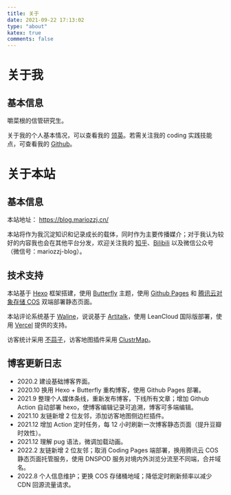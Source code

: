```yaml
---
title: 关于
date: 2021-09-22 17:13:02
type: "about"
katex: true
comments: false
---
```


# 关于我

## 基本信息

嚼菜根的信管研究生。

关于我的个人基本情况，可以查看我的 [领英](https://www.linkedin.com/in/mariozzj/)。若需关注我的 coding 实践技能点，可查看我的 [Github](https://github.com/MarioZZJ)。

# 关于本站

## 基本信息

本站地址： https://blog.mariozzj.cn/

本站将作为我沉淀知识和记录成长的载体，同时作为主要传播媒介；对于我认为较好的内容我也会在其他平台分发，欢迎关注我的 [知乎](https://www.zhihu.com/people/MarioZZJ)、[Bilibili](https://space.bilibili.com/28623387) 以及微信公众号（微信号：mariozzj-blog）。

## 技术支持

本站基于 [Hexo](https://hexo.io/) 框架搭建，使用 [Butterfly](https://github.com/jerryc127/hexo-theme-butterfly) 主题，使用 [Github Pages](https://pages.github.com/) 和 [腾讯云对象存储 COS](https://cloud.tencent.com/product/cos) 双端部署静态页面。

本站评论系统基于 [Waline](https://waline.js.org/)，说说基于 [Artitalk](https://artitalk.js.org/)，使用 LeanCloud 国际版部署，使用 [Vercel](https://vercel.com/) 提供的支持。

访客统计采用 [不蒜子](http://busuanzi.ibruce.info/)，访客地图插件采用 [ClustrMap](https://clustrmaps.com/)。

## 博客更新日志

* 2020.2 建设基础博客界面。
* 2020.10 换用 Hexo + Butterfly 重构博客，使用 Github Pages 部署。
* 2021.9 整理个人媒体条线，重新发布博客，下线所有文章；增加 Github Action 自动部署 hexo，使博客编辑记录可追溯，博客可多端编辑。
* 2021.10 友链新增 2 位友邻，添加访客地图侧边栏插件。
* 2021.12 增加 Action 定时任务，每 12 小时刷新一次博客静态页面（提升豆瓣时效性）。
* 2021.12 理解 pug 语法，微调加载动画。
* 2022.2 友链新增 2 位友邻；取消 Coding Pages 端部署，换用腾讯云 COS 静态页面托管服务，使用 DNSPOD 服务对境内外浏览分流至不同端，合并域名。
* 2022.8 个人信息维护；更换 COS 存储桶地域；降低定时刷新频率以减少 CDN 回源流量请求。

